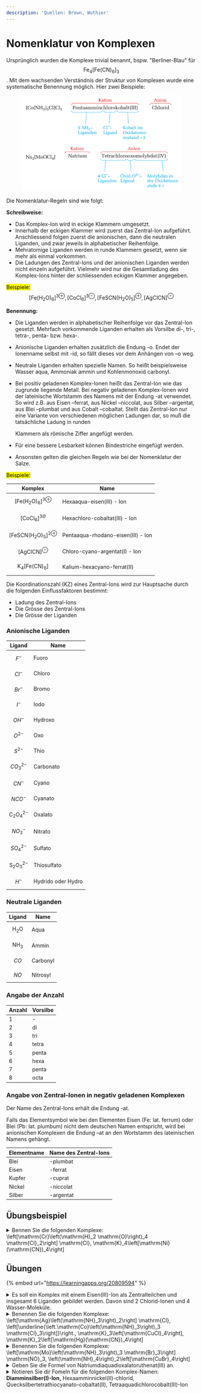 ```yaml
---
description: 'Quellen: Brown, Wuthier'
---
```


# Nomenklatur von Komplexen

Ursprünglich wurden die Komplexe trivial benannt, bspw. "Berliner-Blau" für  $$\mathrm{Fe}_4\left[\mathrm{Fe}(\mathrm{CN})_6\right]_3$$. Mit dem wachsenden Verständnis der Struktur von Komplexen wurde eine systematische Benennung möglich. Hier zwei Beispiele:

<figure><img src="../.gitbook/assets/image (107).png" alt=""><figcaption></figcaption></figure>

Die Nomenklatur-Regeln sind wie folgt:

**Schreibweise:**

* Das Komplex-Ion wird in eckige Klammern umgesetzt.
* Innerhalb der eckigen Klammer wird zuerst das Zentral-Ion aufgeführt. Anschliessend folgen zuerst die anionischen, dann die neutralen Liganden, und zwar jeweils in alphabetischer Reihenfolge.
* Mehratomige Liganden werden in runde Klammern gesetzt, wenn sie mehr als einmal vorkommen.
* Die Ladungen des Zentral-Ions und der anionischen Liganden werden nicht einzeln aufgeführt. Vielmehr wird nur die Gesamtladung des Komplex-Ions hinter der schliessenden eckigen Klammer angegeben.

<mark style="background-color:yellow;">Beispiele:</mark> $$\left[\mathrm{Fe}\left(\mathrm{H}_2 \mathrm{O}\right)_6\right]^{3 \oplus},\left[\mathrm{CoCl}_6\right]^{3 \ominus},\left[\mathrm{FeSCN}\left(\mathrm{H}_2 \mathrm{O}\right)_5\right]^{\oplus},[\mathrm{AgClCN}]^{\ominus}$$

**Benennung:**

* Die Liganden werden in alphabetischer Reihenfolge vor das Zentral-Ion gesetzt. Mehrfach vorkommende Liganden erhalten als Vorsilbe di-, tri-, tetra-, penta- bzw. hexa-.
* Anionische Liganden erhalten zusätzlich die Endung -o. Endet der Ionenname selbst mit -id, so fällt dieses vor dem Anhängen von –o weg.
* Neutrale Liganden erhalten spezielle Namen. So heißt beispielsweise Wasser aqua, Ammoniak ammin und Kohlenmonoxid carbonyl.
*   Bei positiv geladenen Komplex-Ionen heißt das Zentral-Ion wie das zugrunde liegende Metall. Bei negativ geladenen Komplex-Ionen wird der lateinische Wortstamm des Namens mit der Endung -at verwendet. So wird z.B. aus Eisen –ferrat, aus Nickel –niccolat, aus Silber –argentat, aus Blei –plumbat und aus Cobalt –cobaltat. Stellt das Zentral-Ion nur eine Variante von verschiedenen möglichen Ladungen dar, so muß die tatsächliche Ladung in runden

    Klammern als römische Ziffer angefügt werden.
* Für eine bessere Lesbarkeit können Bindestriche eingefügt werden.
* Ansonsten gelten die gleichen Regeln wie bei der Nomenklatur der Salze.

<mark style="background-color:yellow;">Beispiele:</mark>

| Komplex                                                                          | Name                               |
| -------------------------------------------------------------------------------- | ---------------------------------- |
| $$\left[\mathrm{Fe}\left(\mathrm{H}_2 \mathrm{O}\right)_6\right]^{3 \oplus}$$    | Hexaaqua-eisen(III) - Ion          |
| $$\left[\mathrm{CoCl}_6\right]^{3 \Theta}$$                                      | Hexachloro-cobaltat(III) - Ion     |
| $$\left[\mathrm{FeSCN}\left(\mathrm{H}_2 \mathrm{O}\right)_5\right]^{2 \oplus}$$ | Pentaaqua-rhodano-eisen(III) - Ion |
| $$[\mathrm{AgClCN}]^{\ominus}$$                                                  | Chloro-cyano-argentat(I) - Ion     |
| $$\mathrm{K}_4\left[\mathrm{Fe}(\mathrm{CN})_6\right]$$                          | Kalium-hexacyano-ferrat(II)        |

Die Koordinationszahl (KZ) eines Zentral-Ions wird zur Hauptsache durch die folgenden Einflussfaktoren bestimmt:

* Ladung des Zentral-Ions
* Die Grösse des Zentral-Ions
* Die Grösse der Liganden

### Anionische Liganden



| Ligand                                | Name               |
| ------------------------------------- | ------------------ |
| $$F^-$$                               | Fuoro              |
| $$Cl^-$$                              | Chloro             |
| $$Br^-$$                              | Bromo              |
| $$I^-$$                               | Iodo               |
| $$OH^-$$                              | Hydroxo            |
| $$O^{2-}$$                            | Oxo                |
| $$S^{2-}$$                            | Thio               |
| $$CO_3^{2-}$$                         | Carbonato          |
| $$CN^-$$                              | Cyano              |
| $$NCO^-$$                             | Cyanato            |
| $$\mathrm{C}_2 \mathrm{O}_4{ }^{2-}$$ | Oxalato            |
| $$NO_3^-$$                            | Nitrato            |
| $$SO_4^{2-}$$                         | Sulfato            |
| $$\mathrm{S}_2 \mathrm{O}_3{ }^{2-}$$ | Thiosulfato        |
| $$H^-$$                               | Hydrido oder Hydro |

### Neutrale Liganden

| Ligand                      | Name     |
| --------------------------- | -------- |
| $$\mathrm{H}_2 \mathrm{O}$$ | Aqua     |
| $$\mathrm{NH}_3$$           | Ammin    |
| $$CO$$                      | Carbonyl |
| $$NO$$                      | Nitrosyl |

### Angabe der Anzahl

| Anzahl | Vorsilbe |
| ------ | -------- |
| 1      | -        |
| 2      | di       |
| 3      | tri      |
| 4      | tetra    |
| 5      | penta    |
| 6      | hexa     |
| 7      | penta    |
| 8      | octa     |

### Angabe von Zentral-Ionen in negativ geladenen Komplexen

Der Name des Zentral-Ions erhält die Endung -at.

Falls das Elementsymbol wie bei den Elementen Eisen (Fe: lat. ferrum) oder Blei (Pb: lat. plumbum) nicht dem deutschen Namen entspricht, wird bei anionischen Komplexen die Endung –at an den Wortstamm des lateinischen Namens gehängt.

| Elementname | Name des Zentral-Ions |
| ----------- | --------------------- |
| Blei        | -plumbat              |
| Eisen       | -ferrat               |
| Kupfer      | -cuprat               |
| Nickel      | -niccolat             |
| Silber      | -argentat             |

## Übungsbeispiel



<details>

<summary>Bennen Sie die folgenden Komplexe:<br><span class="math">\left[\mathrm{Cr}\left(\mathrm{H}_2 \mathrm{O}\right)_4 \mathrm{Cl}_2\right] \mathrm{Cl}</span>, <span class="math">\mathrm{K}_4\left[\mathrm{Ni}(\mathrm{CN})_4\right]</span></summary>

Um die Komplexe zu benennen, müssen wir zunächst die Liganden des Komplexes, die Namen der Liganden und die Oxidationszahl des Metallions bestimmen. Anschliessend fügen wir diese Informationen gemäss den oben stehenden Regeln.

$$\left[\mathrm{Cr}\left(\mathrm{H}_2 \mathrm{O}\right)_4 \mathrm{Cl}_2\right] \mathrm{Cl}$$

Die Liganden bestehen aus vier Wassermolekülen, die mit tetraaqua bezeichnet werden, und zwei Chloridionen, die mit dichloro bezeichnet werden. Die Oxidationszahl von Cr ist +3.\
Es handelt sich also um einen Chrom(III)-Komplex. Das Anion schliesslich besteht aus einem Chloridion. Wenn wir diese Teile zusammenfügen, erhalten wir für die Verbindung den Namen Tetraaquadichlorochrom(III)chlorid.

$$\mathrm{K}_4\left[\mathrm{Ni}(\mathrm{CN})_4\right]$$

Der Komplex hat vier Cyanid-Ionen als Liganden, die mit tetracyano bezeichnet werden. Die Oxidationszahl von Nickel ist null.

Weil es sich bei dem Komplex um ein Anion handelt, wird das Metall als Nickelat(0) bezeichnet. Wenn wir diese Teile zusammenfügen und das Kation zuerst nennen, erhalten wir den Namen Kaliumtetracyanonickelat(0).

</details>

## Übungen

{% embed url="https://learningapps.org/20809594" %}

<details>

<summary>Es soll ein Komplex mit einem Eisen(III)-Ion als Zentralteilchen und insgesamt 6 Liganden gebildet werden. Davon sind 2 Chlorid-Ionen und 4 Wasser-Moleküle.</summary>



</details>

<details>

<summary>Benennen Sie die folgenden Komplexe:<br><span class="math">\left[\mathrm{Ag}\left(\mathrm{NH}_3\right)_2\right] \mathrm{Cl}</span>, <span class="math">\left[\underline{\left.\mathrm{Co}\left(\mathrm{NH}_3\right)_3 \mathrm{Cl}_3\right]}\right.</span>, <span class="math">\mathrm{K}_3\left[\mathrm{CuCl}_4\right]</span>, <span class="math">\mathrm{K}_2\left[\mathrm{Hg}(\mathrm{CN})_4\right]</span></summary>



</details>

<details>

<summary>Benennen Sie die folgenden Komplexe:<br><span class="math">\left[\mathrm{Mo}\left(\mathrm{NH}_3\right)_3 \mathrm{Br}_3\right] \mathrm{NO}_3</span>, <span class="math">\left(\mathrm{NH}_4\right)_2\left[\mathrm{CuBr}_4\right]</span></summary>

Triammintribromomolybdän(IV)nitrat, Ammoniumtetrabromocuprat(II)

</details>

<details>

<summary>Geben Sie die Formel von Natriumdiaquadioxalatoruthenat(III) an.</summary>

$$\mathrm{Na}\left[\mathrm{Ru}\left(\mathrm{H}_2 \mathrm{O}\right)_2\left(\mathrm{C}_2 \mathrm{O}_4\right)_2\right]$$

</details>

<details>

<summary>Notieren Sie dir Fomeln für die folgenden Komplex-Namen:<br><strong>Diamminsilber(I)-Ion,</strong> Hexaamminnickel(II)-chlorid, Quecksilbertetrathiocyanato-cobaltat(II), Tetraaquadichlorocobalt(III)-Ion</summary>



</details>

